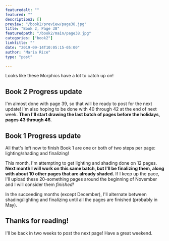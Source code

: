 ```yaml
---
featuredalt: ""
featured: ""
description2: []
preview: "/book2/preview/page38.jpg"
title: "Book 2, Page 38"
featuredpath: "/book2/main/page38.jpg"
categories: ["book2"]
linktitle: ""
date: "2019-09-14T10:05:15-05:00"
author: "Maria Rice"
type: "post"

---
```


Looks like these Morphics have a lot to catch up on!

## Book 2 Progress update

I'm almost done with page 39, so that will be ready to post for the next update! 
I'm also hoping to be done with 40 through 42 at the end of next week. 
**Then I'll start drawing the last batch of pages before the holidays, pages 43 through 46.**

## Book 1 Progress update

All that's left now to finish Book 1 are one or both of two steps per page: lighting/shading and finalizing!

This month, I'm attempting to get lighting and shading done on 12 pages. 
**Next month I will work on this same batch, but I'll be finalizing them, along with about 10 other pages that are already shaded.** 
If I keep up the pace, I'll upload these 20-something pages around the beginning of November and I will consider them _finished!_

In the succeeding months (except December), I'll alternate between shading/lighting and finalizing until all the pages are finished (probably in May).

## Thanks for reading!

I'll be back in two weeks to post the next page! 
Have a great weekend.
